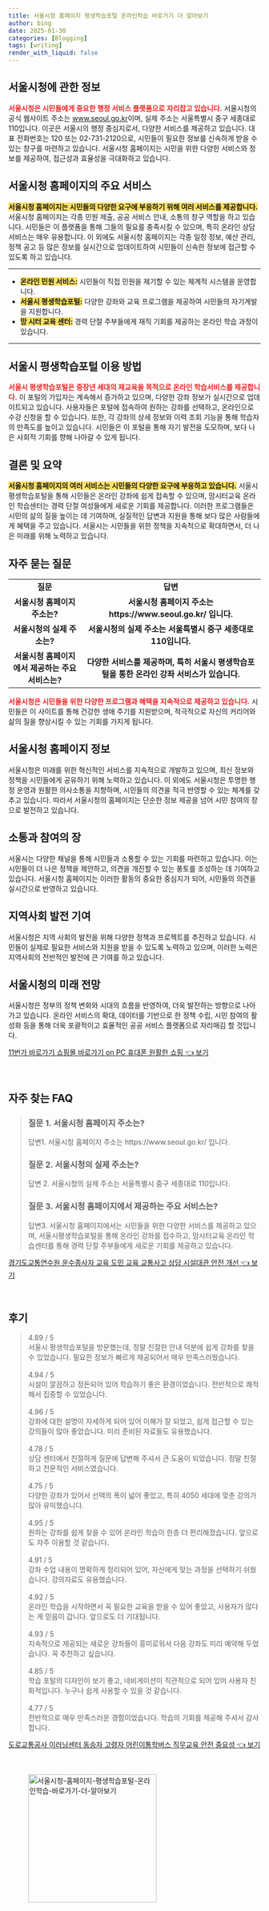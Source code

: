 ```yaml
---
title: 서울시청 홈페이지 평생학습포털 온라인학습 바로가기 더 알아보기
author: bing
date: 2025-01-30
categories: [Blogging]
tags: [writing]
render_with_liquid: false
---
```



<h2 id='서울시청_정보'>서울시청에 관한 정보</h2>

<p><b><span style="color: #ee2323;">서울시청은 시민들에게 중요한 행정 서비스 플랫폼으로 자리잡고 있습니다.</span></b> 서울시청의 공식 웹사이트 주소는 <a href="https://www.seoul.go.kr/">www.seoul.go.kr</a>이며, 실제 주소는 서울특별시 중구 세종대로 110입니다. 이곳은 서울시의 행정 중심지로서, 다양한 서비스를 제공하고 있습니다. 대표 전화번호는 120 또는 02-731-2120으로, 시민들이 필요한 정보를 신속하게 받을 수 있는 창구를 마련하고 있습니다. 서울시청 홈페이지는 시민을 위한 다양한 서비스와 정보를 제공하여, 접근성과 효율성을 극대화하고 있습니다.</p>

<h2 id='주요_서비스'>서울시청 홈페이지의 주요 서비스</h2>

<p><b><span style="background-color: #ffe066;">서울시청 홈페이지는 시민들의 다양한 요구에 부응하기 위해 여러 서비스를 제공합니다.</span></b> 서울시청 홈페이지는 각종 민원 제출, 공공 서비스 안내, 소통의 창구 역할을 하고 있습니다. 시민들은 이 플랫폼을 통해 그들의 필요를 충족시킬 수 있으며, 특히 온라인 상담 서비스는 매우 유용합니다. 이 외에도 서울시청 홈페이지는 각종 일정 정보, 예산 관리, 정책 공고 등 많은 정보를 실시간으로 업데이트하여 시민들이 신속한 정보에 접근할 수 있도록 하고 있습니다.</p>

<hr />

<ul>
    <li><b><span style="background-color: #ffe066;">온라인 민원 서비스:</span></b> 시민들이 직접 민원을 제기할 수 있는 체계적 시스템을 운영합니다.</li>
    <li><b><span style="background-color: #ffe066;">서울시 평생학습포털:</span></b> 다양한 강좌와 교육 프로그램을 제공하여 시민들의 자기계발을 지원합니다.</li>
    <li><b><span style="background-color: #ffe066;">망 시터 교육 센터:</span></b> 경력 단절 주부들에게 재직 기회를 제공하는 온라인 학습 과정이 있습니다.</li>
</ul>

<hr />

<h2 id='서울시_평생학습포털'>서울시 평생학습포털 이용 방법</h2>

<p><b><span style="color: #ee2323;">서울시 평생학습포털은 중장년 세대의 재교육을 목적으로 온라인 학습서비스를 제공합니다.</span></b> 이 포털의 가입자는 계속해서 증가하고 있으며, 다양한 강좌 정보가 실시간으로 업데이트되고 있습니다. 사용자들은 포털에 접속하여 원하는 강좌를 선택하고, 온라인으로 수강 신청을 할 수 있습니다. 또한, 각 강좌의 상세 정보와 이력 조회 기능을 통해 학습자의 만족도를 높이고 있습니다. 시민들은 이 포털을 통해 자기 발전을 도모하며, 보다 나은 사회적 기회를 향해 나아갈 수 있게 됩니다.</p>

<h2 id='결론'>결론 및 요약</h2>

<p><b><span style="background-color: #ffe066;">서울시청 홈페이지의 여러 서비스는 시민들의 다양한 요구에 부응하고 있습니다.</span></b> 서울시 평생학습포털을 통해 시민들은 온라인 강좌에 쉽게 접속할 수 있으며, 맘시터교육 온라인 학습센터는 경력 단절 여성들에게 새로운 기회를 제공합니다. 이러한 프로그램들은 시민의 삶의 질을 높이는 데 기여하며, 실질적인 답변과 지원을 통해 보다 많은 사람들에게 혜택을 주고 있습니다. 서울시는 시민들을 위한 정책을 지속적으로 확대하면서, 더 나은 미래를 위해 노력하고 있습니다.</p>

<h2 id='자주_묻는_질문'>자주 묻는 질문</h2>

<table>
    <tr>
        <td style="text-align: center; height: 17px;"><b>질문</b></td>
        <td style="text-align: center; height: 17px;"><b>답변</b></td>
    </tr>
    <tr>
        <td style="text-align: center; height: 17px;"><b>서울시청 홈페이지 주소는?</b></td>
        <td style="text-align: center; height: 17px;"><b>서울시청 홈페이지 주소는 https://www.seoul.go.kr/ 입니다.</b></td>
    </tr>
    <tr>
        <td style="text-align: center; height: 17px;"><b>서울시청의 실제 주소는?</b></td>
        <td style="text-align: center; height: 17px;"><b>서울시청의 실제 주소는 서울특별시 중구 세종대로 110입니다.</b></td>
    </tr>
    <tr>
        <td style="text-align: center; height: 17px;"><b>서울시청 홈페이지에서 제공하는 주요 서비스는?</b></td>
        <td style="text-align: center; height: 17px;"><b>다양한 서비스를 제공하며, 특히 서울시 평생학습포털을 통한 온라인 강좌 서비스가 있습니다.</b></td>
    </tr>
</table>

<p><b><span style="color: #ee2323;">서울시청은 시민들을 위한 다양한 프로그램과 혜택을 지속적으로 제공하고 있습니다.</span></b> 시민들은 이 사이트를 통해 건강한 생애 주기를 지원받으며, 적극적으로 자신의 커리어와 삶의 질을 향상시킬 수 있는 기회를 가지게 됩니다.</p>

<h2 id='서울시청_홈페이지_정보'>서울시청 홈페이지 정보</h2>

<p>서울시청은 미래를 위한 혁신적인 서비스를 지속적으로 개발하고 있으며, 최신 정보와 정책을 시민들에게 공유하기 위해 노력하고 있습니다. 이 외에도 서울시청은 투명한 행정 운영과 원활한 의사소통을 지향하며, 시민들의 의견을 적극 반영할 수 있는 체계를 갖추고 있습니다. 따라서 서울시청의 홈페이지는 단순한 정보 제공을 넘어 시민 참여의 장으로 발전하고 있습니다.</p>

<h2 id='서울시청_소통'>소통과 참여의 장</h2>

<p>서울시는 다양한 채널을 통해 시민들과 소통할 수 있는 기회를 마련하고 있습니다. 이는 시민들이 더 나은 정책을 제안하고, 의견을 개진할 수 있는 풍토를 조성하는 데 기여하고 있습니다. 서울시청 홈페이지는 이러한 활동의 중요한 중심지가 되어, 시민들의 의견을 실시간으로 반영하고 있습니다.</p>

<h2 id='지역사회_발전'>지역사회 발전 기여</h2>

<p>서울시청은 지역 사회의 발전을 위해 다양한 정책과 프로젝트를 추진하고 있습니다. 시민들이 실제로 필요한 서비스와 지원을 받을 수 있도록 노력하고 있으며, 이러한 노력은 지역사회의 전반적인 발전에 큰 기여를 하고 있습니다.</p>

<h2 id='미래_전망'>서울시청의 미래 전망</h2>

<p>서울시청은 정부의 정책 변화와 시대의 흐름을 반영하여, 더욱 발전하는 방향으로 나아가고 있습니다. 온라인 서비스의 확대, 데이터를 기반으로 한 정책 수립, 시민 참여의 활성화 등을 통해 더욱 포괄적이고 효율적인 공공 서비스 플랫폼으로 자리매김 할 것입니다.</p>


<p><a class="click-button" title="11번가 바로가기 쇼핑몰 바로가기 on PC 휴대폰 원활한 쇼핑" href="https://greenforu.github.io/posts/11%EB%B2%88%EA%B0%80-%EB%B0%94%EB%A1%9C%EA%B0%80%EA%B8%B0-%EC%87%BC%ED%95%91%EB%AA%B0-%EB%B0%94%EB%A1%9C%EA%B0%80%EA%B8%B0-on-PC-%ED%9C%B4%EB%8C%80%ED%8F%B0-%EC%9B%90%ED%99%9C%ED%95%9C-%EC%87%BC%ED%95%91/" rel="dofollow">11번가 바로가기 쇼핑몰 바로가기 on PC 휴대폰 원활한 쇼핑 👈 보기</a></p><br>
<h2 id='자주_찾는_FAQ'>자주 찾는 FAQ</h2>
<div itemscope="" itemtype="https://schema.org/FAQPage"> 
<blockquote> 
<div itemscope="" itemprop="mainEntity" itemtype="https://schema.org/Question"> 
<h3 itemprop="name">질문 1. 서울시청 홈페이지 주소는?</h3> 
<div itemscope="" itemprop="acceptedAnswer" itemtype="https://schema.org/Answer"> 
<span itemprop="text"> 
<p>답변1. 서울시청 홈페이지 주소는 https://www.seoul.go.kr/ 입니다.</p> 
</span> 
</div> 
</div> 
<div itemscope="" itemprop="mainEntity" itemtype="https://schema.org/Question"> 
<h3 itemprop="name">질문 2. 서울시청의 실제 주소는?</h3> 
<div itemscope="" itemprop="acceptedAnswer" itemtype="https://schema.org/Answer"> 
<span itemprop="text"> 
<p>답변 2. 서울시청의 실제 주소는 서울특별시 중구 세종대로 110입니다.</p> 
</span> 
</div> 
</div> 
<div itemscope="" itemprop="mainEntity" itemtype="https://schema.org/Question"> 
<h3 itemprop="name">질문 3. 서울시청 홈페이지에서 제공하는 주요 서비스는?</h3> 
<div itemscope="" itemprop="acceptedAnswer" itemtype="https://schema.org/Answer"> 
<span itemprop="text"> 
<p>답변3. 서울시청 홈페이지에서는 시민들을 위한 다양한 서비스를 제공하고 있으며, 서울시평생학습포털을 통해 온라인 강좌를 접수하고, 맘시터교육 온라인 학습센터를 통해 경력 단절 주부들에게 새로운 기회를 제공하고 있습니다.</p> 
</span> 
</div> 
</div> 
</blockquote> 
</div>
<p><a class="click-button" title="경기도교통연수원 운수종사자 교육 도민 교육 교통사고 상담 시설대관 안전 개선" href="https://greenforu.github.io/posts/%EA%B2%BD%EA%B8%B0%EB%8F%84%EA%B5%90%ED%86%B5%EC%97%B0%EC%88%98%EC%9B%90-%EC%9A%B4%EC%88%98%EC%A2%85%EC%82%AC%EC%9E%90-%EA%B5%90%EC%9C%A1-%EB%8F%84%EB%AF%BC-%EA%B5%90%EC%9C%A1-%EA%B5%90%ED%86%B5%EC%82%AC%EA%B3%A0-%EC%83%81%EB%8B%B4-%EC%8B%9C%EC%84%A4%EB%8C%80%EA%B4%80-%EC%95%88%EC%A0%84-%EA%B0%9C%EC%84%A0/" rel="dofollow">경기도교통연수원 운수종사자 교육 도민 교육 교통사고 상담 시설대관 안전 개선 👈 보기</a></p><br>
<h2 id='후기'>후기</h2>
<div itemscope itemtype="https://schema.org/Product">
  <blockquote>
  <div itemprop="review" itemscope itemtype="https://schema.org/Review">
      <div itemprop="reviewRating" itemscope itemtype="https://schema.org/Rating"> <span itemprop="ratingValue">4.89</span> / <span itemprop="bestRating">5</span> </div>
      <span itemprop="reviewBody">서울시 평생학습포털을 방문했는데, 정말 친절한 안내 덕분에 쉽게 강좌를 찾을 수 있었습니다. 필요한 정보가 빠르게 제공되어서 매우 만족스러웠습니다.</span>
  </div>
  <br>
  <div itemprop="review" itemscope itemtype="https://schema.org/Review">
      <div itemprop="reviewRating" itemscope itemtype="https://schema.org/Rating"> <span itemprop="ratingValue">4.94</span> / <span itemprop="bestRating">5</span> </div>
      <span itemprop="reviewBody">시설이 깔끔하고 정돈되어 있어 학습하기 좋은 환경이었습니다. 전반적으로 쾌적해서 집중할 수 있었습니다.</span>
  </div>
  <br>
  <div itemprop="review" itemscope itemtype="https://schema.org/Review">
      <div itemprop="reviewRating" itemscope itemtype="https://schema.org/Rating"> <span itemprop="ratingValue">4.96</span> / <span itemprop="bestRating">5</span> </div>
      <span itemprop="reviewBody">강좌에 대한 설명이 자세하게 되어 있어 이해가 잘 되었고, 쉽게 접근할 수 있는 강의들이 많아 좋았습니다. 미리 준비된 자료들도 유용했습니다.</span>
  </div>
  <br>
  <div itemprop="review" itemscope itemtype="https://schema.org/Review">
      <div itemprop="reviewRating" itemscope itemtype="https://schema.org/Rating"> <span itemprop="ratingValue">4.78</span> / <span itemprop="bestRating">5</span> </div>
      <span itemprop="reviewBody">상담 센터에서 친절하게 질문에 답변해 주셔서 큰 도움이 되었습니다. 정말 친절하고 전문적인 서비스였습니다.</span>
  </div>
  <br>
  <div itemprop="review" itemscope itemtype="https://schema.org/Review">
      <div itemprop="reviewRating" itemscope itemtype="https://schema.org/Rating"> <span itemprop="ratingValue">4.75</span> / <span itemprop="bestRating">5</span> </div>
      <span itemprop="reviewBody">다양한 강좌가 있어서 선택의 폭이 넓어 좋았고, 특히 4050 세대에 맞춘 강의가 많아 유익했습니다.</span>
  </div>
  <br>
  <div itemprop="review" itemscope itemtype="https://schema.org/Review">
      <div itemprop="reviewRating" itemscope itemtype="https://schema.org/Rating"> <span itemprop="ratingValue">4.95</span> / <span itemprop="bestRating">5</span> </div>
      <span itemprop="reviewBody">원하는 강좌를 쉽게 찾을 수 있어 온라인 학습이 한층 더 편리해졌습니다. 앞으로도 자주 이용할 것 같습니다.</span>
  </div>
  <br>
  <div itemprop="review" itemscope itemtype="https://schema.org/Review">
      <div itemprop="reviewRating" itemscope itemtype="https://schema.org/Rating"> <span itemprop="ratingValue">4.91</span> / <span itemprop="bestRating">5</span> </div>
      <span itemprop="reviewBody">강좌 수업 내용이 명확하게 정리되어 있어, 자신에게 맞는 과정을 선택하기 쉬웠습니다. 강의자료도 유용했습니다.</span>
  </div>
  <br>
  <div itemprop="review" itemscope itemtype="https://schema.org/Review">
      <div itemprop="reviewRating" itemscope itemtype="https://schema.org/Rating"> <span itemprop="ratingValue">4.92</span> / <span itemprop="bestRating">5</span> </div>
      <span itemprop="reviewBody">온라인 학습을 시작하면서 꼭 필요한 교육을 받을 수 있어 좋았고, 사용자가 많다는 게 믿음이 갑니다. 앞으로도 더 기대됩니다.</span>
  </div>
  <br>
  <div itemprop="review" itemscope itemtype="https://schema.org/Review">
      <div itemprop="reviewRating" itemscope itemtype="https://schema.org/Rating"> <span itemprop="ratingValue">4.93</span> / <span itemprop="bestRating">5</span> </div>
      <span itemprop="reviewBody">지속적으로 제공되는 새로운 강좌들이 흥미로워서 다음 강좌도 미리 예약해 두었습니다. 꼭 추천하고 싶습니다.</span>
  </div>
  <br>
  <div itemprop="review" itemscope itemtype="https://schema.org/Review">
      <div itemprop="reviewRating" itemscope itemtype="https://schema.org/Rating"> <span itemprop="ratingValue">4.85</span> / <span itemprop="bestRating">5</span> </div>
      <span itemprop="reviewBody">학습 포털의 디자인이 보기 좋고, 네비게이션이 직관적으로 되어 있어 사용자 친화적입니다. 누구나 쉽게 사용할 수 있을 것 같습니다.</span>
  </div>
  <br>
  <div itemprop="review" itemscope itemtype="https://schema.org/Review">
      <div itemprop="reviewRating" itemscope itemtype="https://schema.org/Rating"> <span itemprop="ratingValue">4.77</span> / <span itemprop="bestRating">5</span> </div>
      <span itemprop="reviewBody">전반적으로 매우 만족스러운 경험이었습니다. 학습의 기회를 제공해 주셔서 감사합니다.</span>
  </div>
  </blockquote>
</div>
<p><a class="click-button" title="도로교통공사 이러닝센터 동승자 고령자 어린이통학버스 직무교육 안전 중요성" href="https://greenforu.github.io/posts/%EB%8F%84%EB%A1%9C%EA%B5%90%ED%86%B5%EA%B3%B5%EC%82%AC-%EC%9D%B4%EB%9F%AC%EB%8B%9D%EC%84%BC%ED%84%B0-%EB%8F%99%EC%8A%B9%EC%9E%90-%EA%B3%A0%EB%A0%B9%EC%9E%90-%EC%96%B4%EB%A6%B0%EC%9D%B4%ED%86%B5%ED%95%99%EB%B2%84%EC%8A%A4-%EC%A7%81%EB%AC%B4%EA%B5%90%EC%9C%A1-%EC%95%88%EC%A0%84-%EC%A4%91%EC%9A%94%EC%84%B1/" rel="dofollow">도로교통공사 이러닝센터 동승자 고령자 어린이통학버스 직무교육 안전 중요성 👈 보기</a></p><br>
<figure class="image"><img src="https://greenforu.github.io/assets/img/thumbnail/서울시청-홈페이지-평생학습포털-온라인학습-바로가기-더-알아보기.webp" alt="서울시청-홈페이지-평생학습포털-온라인학습-바로가기-더-알아보기" width="256" height="256"></figure>
